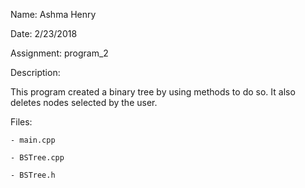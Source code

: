 Name: Ashma Henry

Date: 2/23/2018

Assignment: program_2

Description:

   This program created a binary tree by using methods to do so. It also deletes nodes selected by the user.
   
Files:

    - main.cpp
    
    - BSTree.cpp
    
    - BSTree.h
    
